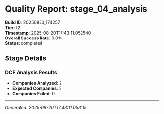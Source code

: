 # Quality Report: stage_04_analysis

**Build ID**: 20250820_174257  
**Tier**: f2  
**Timestamp**: 2025-08-20T17:43:11.052540  
**Overall Success Rate**: 0.0%  
**Status**: completed

## Stage Details

### DCF Analysis Results

- **Companies Analyzed**: 2
- **Expected Companies**: 2
- **Companies Failed**: 0

---
*Generated: 2025-08-20T17:43:11.053115*
